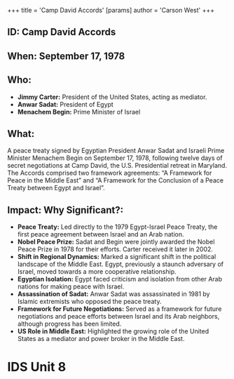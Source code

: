 +++
 title = 'Camp David Accords'
[params]
	author = 'Carson West'
+++
## ID: Camp David Accords 
## When: September 17, 1978

## Who:
*   **Jimmy Carter:** President of the United States, acting as mediator.
*   **Anwar Sadat:** President of Egypt
*   **Menachem Begin:** Prime Minister of Israel

## What:

A peace treaty signed by Egyptian President Anwar Sadat and Israeli Prime Minister Menachem Begin on September 17, 1978, following twelve days of secret negotiations at Camp David, the U.S. Presidential retreat in Maryland. The Accords comprised two framework agreements: “A Framework for Peace in the Middle East” and “A Framework for the Conclusion of a Peace Treaty between Egypt and Israel”.

## Impact: Why Significant?:
*   **Peace Treaty:** Led directly to the 1979 Egypt-Israel Peace Treaty, the first peace agreement between Israel and an Arab nation.
*   **Nobel Peace Prize:** Sadat and Begin were jointly awarded the Nobel Peace Prize in 1978 for their efforts. Carter received it later in 2002.
*   **Shift in Regional Dynamics:** Marked a significant shift in the political landscape of the Middle East. Egypt, previously a staunch adversary of Israel, moved towards a more cooperative relationship.
*   **Egyptian Isolation:** Egypt faced criticism and isolation from other Arab nations for making peace with Israel.
*   **Assassination of Sadat:** Anwar Sadat was assassinated in 1981 by Islamic extremists who opposed the peace treaty.
*   **Framework for Future Negotiations:** Served as a framework for future negotiations and peace efforts between Israel and its Arab neighbors, although progress has been limited.
* **US Role in Middle East:** Highlighted the growing role of the United States as a mediator and power broker in the Middle East.

# IDS Unit 8